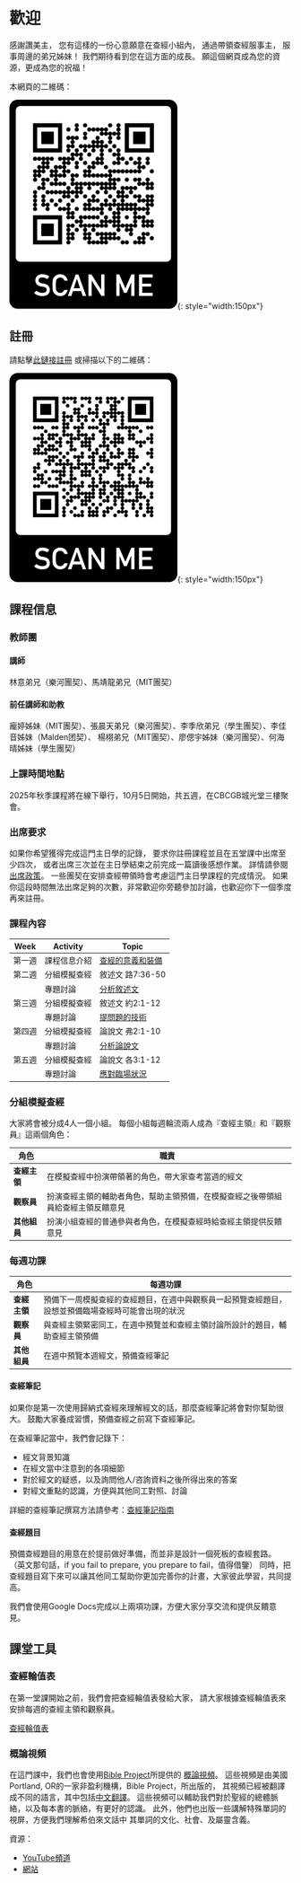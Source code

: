 # 歡迎

感謝讚美主，
您有這樣的一份心意願意在查經小組內，
通過帶領查經服事主，
服事周邊的弟兄姊妹！
我們期待看到您在這方面的成長。
願這個網頁成為您的資源，更成為您的祝福！

本網頁的二維碼：

![](./images/website-qrcode.png){: style="width:150px"}

## 註冊

請點擊[此鏈接註冊](https://airtable.com/shrS5gKu57LudKDSh)
或掃描以下的二維碼：

![](./images/registration-qrcode.png){: style="width:150px"}

<!-- 本季課堂已停止接受註冊，請等到下一季課堂開放再註冊。-->

## 課程信息

### 教師團

#### 講師

林意弟兄（樂河團契）、馬靖龍弟兄（MIT團契）

#### 前任講師和助教

龐婷姊妹（MIT團契）、張晨天弟兄（樂河團契）、李季欣弟兄（學生團契）、李佳音姊妹（Malden团契）、
楊栩弟兄（MIT團契）、廖偲宇姊妹（樂河團契）、何海晴姊妹（學生團契）

### 上課時間地點

<!-- 疫情期間，我們的課堂會在Discord上進行。 -->

2025年秋季課程將在線下舉行，10月5日開始，共五週，在CBCGB城光堂三樓聚會。

### 出席要求

如果你希望獲得完成這門主日學的記錄，
要求你註冊課程並且在五堂課中出席至少四次，
或者出席三次並在主日學結束之前完成一篇讀後感想作業。
詳情請參閱[出席政策](./completion-policy.md)。
一些團契在安排查經帶領時會考慮這門主日學課程的完成情況。
如果你這段時間無法出席足夠的次數，非常歡迎你旁聽參加討論，也歡迎你下一個季度再來註冊。

### 課程內容

| Week   | Activity     | Topic                                                   |
|--------|--------------|---------------------------------------------------------|
| 第一週 | 課程信息介紹 | [查經的意義和裝備](class-notes/lesson-1-foundations.md) |
| 第二週 | 分組模擬查經 | 敘述文 路7:36-50                                        |
|        | 專題討論     | [分析敘述文](class-notes/lesson-2-narrative.md)         |
| 第三週 | 分組模擬查經 | 敘述文 約2:1-12                                         |
|        | 專題討論     | [提問題的技術](class-notes/lesson-3-questioning.md)     |
| 第四週 | 分組模擬查經 | 論說文 弗2:1-10                                         |
|        | 專題討論     | [分析論說文](class-notes/lesson-4-argumentation.md)     |
| 第五週 | 分組模擬查經 | 論說文 各3:1-12                                         |
|        | 專題討論     | [應對臨場狀況](class-notes/lesson-5-situations.md)      |

### 分組模擬查經

大家將會被分成4人一個小組。
每個小組每週輪流兩人成為『查經主領』和『觀察員』這兩個角色：

| 角色 | 職責 |
|------|------|
| **查經主領** | 在模擬查經中扮演帶領著的角色，帶大家查考當週的經文 |
| **觀察員** | 扮演查經主領的輔助者角色，幫助主領預備，在模擬查經之後帶領組員給查經主領反饋意見 |
| **其他組員** | 扮演小組查經的普通參與者角色，在模擬查經時給查經主領提供反饋意見 |

### 每週功課

| 角色 | 每週功課 |
|------|----------|
| **查經主領** | 預備下一周模擬查經的查經題目，在週中與觀察員一起預覽查經題目，設想並預備臨場查經時可能會出現的狀況 |
| **觀察員** | 與查經主領緊密同工，在週中預覽並和查經主領討論所設計的題目，輔助查經主領預備 |
| **其他組員** | 在週中預覽本週經文，預備查經筆記 |

#### 查經筆記

如果你是第一次使用歸納式查經來理解經文的話，那麼查經筆記將會對你幫助很大。
鼓勵大家養成習慣，預備查經之前寫下查經筆記。

在查經筆記當中，我們會記錄下：

- 經文背景知識
- 在經文當中注意到的各項細節
- 對於經文的疑惑，以及詢問他人/咨詢資料之後所得出來的答案
- 對經文重點的認識，方便與其他同工對照、討論

詳細的查經筆記撰寫方法請參考：[查經筆記指南](resources/bible-study-notes.md)

#### 查經題目

預備查經題目的用意在於提前做好準備，而並非是設計一個死板的查經套路。
（英文那句話，if you fail to prepare, you prepare to fail，值得借鑒）
同時，把查經題目寫下來可以讓其他同工幫助你更加完善你的計畫，大家彼此學習，共同提高。

我們會使用Google Docs完成以上兩項功課，方便大家分享交流和提供反饋意見。

## 課堂工具

### 查經輪值表

在第一堂課開始之前，我們會把查經輪值表發給大家，
請大家根據查經輪值表來安排每週的查經主領和觀察員。

[查經輪值表](https://docs.google.com/document/d/1jERo05SlaO2CEmdAoZC2BRji3vBARIRoWIytV80N66g/edit)

### 概論視頻

在這門課中，我們也會使用[Bible Project](https://bibleproject.com)所提供的
[概論視頻](https://bibleproject.com/explore/#new_testament)。
這些視頻是由美國Portland, OR的一家非盈利機構，Bible Project，所出版的，
其視頻已經被翻譯成不同的語言，其中包括[中文翻譯](https://www.youtube.com/c/BibleProjectMandarinChinese)。
這些視頻可以輔助我們對於聖經的總體脈絡，以及每本書的脈絡，有更好的認識。
此外，他們也出版一些講解特殊單詞的視屏，方便我們理解希伯來文話中
其單詞的文化、社會、及屬靈含義。

資源：

- [YouTube頻道](https://www.youtube.com/user/jointhebibleproject/)
- [網站](https://bibleproject.com)
